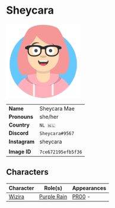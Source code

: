 # Sheycara

<img src="https://raw.githubusercontent.com/jesskelsall/astarus-images/main/players/7ce672195efb5f36.png" height="200" />

|||
| --- | --- |
| **Name** | Sheycara Mae | player.3
| **Pronouns** | she/her |
| **Country** | `NL 🇳🇱` |
| **Discord** | `Sheycara#9567` |
| **Instagram** | sheycara |
||
| **Image ID** | `7ce672195efb5f36` |

## Characters

| Character | Role(s) | Appearances |
| --- | --- | --- |
| [Wizira](../characters/wizira.md) | [Purple Rain](../campaigns/C1-purple-rain.md) | [PR00](../sessions/completed/PR00.md) - |

